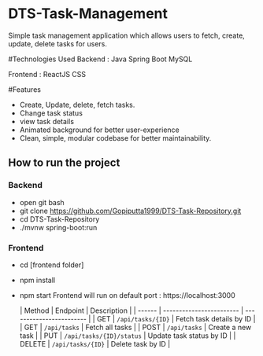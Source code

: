 # DTS-Task-Management
Simple task management application which allows users to fetch, create, update, delete tasks for users.

#Technologies Used
Backend :
Java 
Spring Boot
MySQL

Frontend :
ReactJS
CSS

#Features 
- Create, Update, delete, fetch tasks.
- Change task status
- view task details
- Animated background for better user-experience
- Clean, simple, modular codebase for better maintainability.

## How to run the project
### Backend
- open git bash
- git clone https://github.com/Gopiputta1999/DTS-Task-Repository.git
- cd DTS-Task-Repository
- ./mvnw spring-boot:run
### Frontend
- cd [frontend folder]
- npm install
- npm start
Frontend will run on default port : https://localhost:3000


  | Method | Endpoint                 | Description              |
| ------ | ------------------------ | ------------------------ |
| GET    | `/api/tasks/{ID}`        | Fetch task details by ID |
| GET    | `/api/tasks`             | Fetch all tasks          |
| POST   | `/api/tasks`             | Create a new task        |
| PUT    | `/api/tasks/{ID}/status` | Update task status by ID |
| DELETE | `/api/tasks/{ID}`        | Delete task by ID        |


